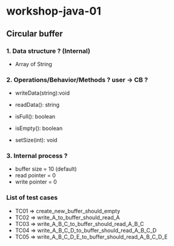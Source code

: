 # workshop-java-01

## Circular buffer

### 1. Data structure ? (Internal)
+ Array of String

### 2. Operations/Behavior/Methods ?  user -> CB ?
+ writeData(string):void
+ readData(): string
+ isFull(): boolean
+ isEmpty(): boolean

+ setSize(int): void

### 3. Internal process ?
+ buffer size = 10 (default)
+ read pointer = 0
+ write pointer = 0

### List of test cases
* TC01 => create_new_buffer_should_empty
* TC02 => write_A_to_buffer_should_read_A
* TC03 => write_A_B_C_to_buffer_should_read_A_B_C
* TC04 => write_A_B_C_D_to_buffer_should_read_A_B_C_D
* TC05 => write_A_B_C_D_E_to_buffer_should_read_A_B_C_D_E
